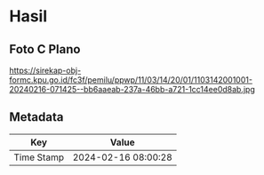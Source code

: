 # Hasil

## Foto C Plano

https://sirekap-obj-formc.kpu.go.id/fc3f/pemilu/ppwp/11/03/14/20/01/1103142001001-20240216-071425--bb6aaeab-237a-46bb-a721-1cc14ee0d8ab.jpg


## Metadata

| Key        | Value               |
| ---------- | ------------------- |
| Time Stamp | 2024-02-16 08:00:28 |



